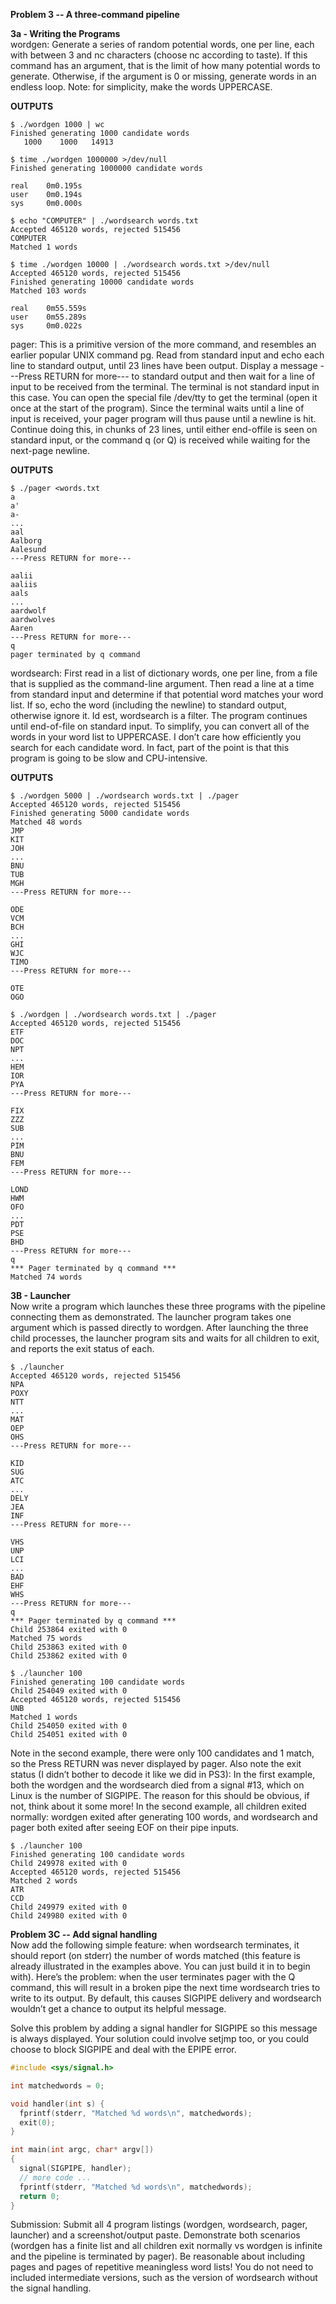 **Problem 3 -- A three-command pipeline**

**3a - Writing the Programs**  
wordgen: Generate a series of random potential words, one per line, each with between 3 and nc characters (choose
nc according to taste). If this command has an argument, that is the limit of how many potential words to generate.
Otherwise, if the argument is 0 or missing, generate words in an endless loop. Note: for simplicity, make the words
UPPERCASE.

**OUTPUTS**

```
$ ./wordgen 1000 | wc
Finished generating 1000 candidate words
   1000    1000   14913
```
```
$ time ./wordgen 1000000 >/dev/null
Finished generating 1000000 candidate words

real    0m0.195s
user    0m0.194s
sys     0m0.000s
```
```
$ echo "COMPUTER" | ./wordsearch words.txt
Accepted 465120 words, rejected 515456
COMPUTER
Matched 1 words
```
```
$ time ./wordgen 10000 | ./wordsearch words.txt >/dev/null
Accepted 465120 words, rejected 515456
Finished generating 10000 candidate words
Matched 103 words

real    0m55.559s
user    0m55.289s
sys     0m0.022s
```
pager: This is a primitive version of the more command, and resembles an earlier popular UNIX command pg.
Read from standard input and echo each line to standard output, until 23 lines have been output. Display a message
---Press RETURN for more--- to standard output and then wait for a line of input to be received from the
terminal. The terminal is not standard input in this case. You can open the special file /dev/tty to get the
terminal (open it once at the start of the program). Since the terminal waits until a line of input is received, your
pager program will thus pause until a newline is hit. Continue doing this, in chunks of 23 lines, until either end-offile
is seen on standard input, or the command q (or Q) is received while waiting for the next-page newline.  

**OUTPUTS**
```
$ ./pager <words.txt
a
a'
a-
...
aal
Aalborg
Aalesund
---Press RETURN for more---

aalii
aaliis
aals
...
aardwolf
aardwolves
Aaren
---Press RETURN for more---
q
pager terminated by q command

```
wordsearch: First read in a list of dictionary words, one per line, from a file that is supplied as the command-line
argument. Then read a line at a time from standard input and determine if that potential word matches your word list.
If so, echo the word (including the newline) to standard output, otherwise ignore it. Id est, wordsearch is a filter.
The program continues until end-of-file on standard input. To simplify, you can convert all of the words in your word
list to UPPERCASE. I don’t care how efficiently you search for each candidate word. In fact, part of the point is that
this program is going to be slow and CPU-intensive.

**OUTPUTS**
```
$ ./wordgen 5000 | ./wordsearch words.txt | ./pager
Accepted 465120 words, rejected 515456
Finished generating 5000 candidate words
Matched 48 words
JMP
KIT
JOH
...
BNU
TUB
MGH
---Press RETURN for more---

ODE
VCM
BCH
...
GHI
WJC
TIMO
---Press RETURN for more---

OTE
OGO
```
```
$ ./wordgen | ./wordsearch words.txt | ./pager
Accepted 465120 words, rejected 515456
ETF
DOC
NPT
...
HEM
IOR
PYA
---Press RETURN for more---

FIX
ZZZ
SUB
...
PIM
BNU
FEM
---Press RETURN for more---

LOND
HWM
OFO
...
PDT
PSE
BHD
---Press RETURN for more---
q
*** Pager terminated by q command ***
Matched 74 words
```

**3B - Launcher**  
Now write a program which launches these three programs with the pipeline connecting them as demonstrated. The launcher program takes one argument which is passed directly to wordgen. After launching the three child processes, the launcher program sits and waits for all children to exit, and reports the exit status of each.
```
$ ./launcher
Accepted 465120 words, rejected 515456
NPA
POXY
NTT
...
MAT
OEP
OHS
---Press RETURN for more---

KID
SUG
ATC
...
DELY
JEA
INF
---Press RETURN for more---

VHS
UNP
LCI
...
BAD
EHF
WHS
---Press RETURN for more---
q
*** Pager terminated by q command ***
Child 253864 exited with 0
Matched 75 words
Child 253863 exited with 0
Child 253862 exited with 0
```
```
$ ./launcher 100
Finished generating 100 candidate words
Child 254049 exited with 0
Accepted 465120 words, rejected 515456
UNB
Matched 1 words
Child 254050 exited with 0
Child 254051 exited with 0
```
Note in the second example, there were only 100 candidates and 1 match, so the Press RETURN was never
displayed by pager. Also note the exit status (I didn’t bother to decode it like we did in PS3): In the first example,
both the wordgen and the wordsearch died from a signal #13, which on Linux is the number of SIGPIPE. The reason
for this should be obvious, if not, think about it some more! In the second example, all children exited normally:
wordgen exited after generating 100 words, and wordsearch and pager both exited after seeing EOF on their pipe
inputs.

```
$ ./launcher 100
Finished generating 100 candidate words
Child 249978 exited with 0
Accepted 465120 words, rejected 515456
Matched 2 words
ATR
CCD
Child 249979 exited with 0
Child 249980 exited with 0
```
**Problem 3C -- Add signal handling**  
Now add the following simple feature: when wordsearch terminates, it should report (on stderr) the number of words matched (this feature is already illustrated in the examples above. You can just build it in to begin with). Here’s the problem: when the user terminates pager with the Q command, this will result in a broken pipe the next time wordsearch tries to write to its output. By default, this causes SIGPIPE delivery and wordsearch wouldn’t get a chance to output its helpful message.

Solve this problem by adding a signal handler for SIGPIPE so this message is always displayed. Your solution could involve setjmp too, or you could choose to block SIGPIPE and deal with the EPIPE error.

```c
#include <sys/signal.h>

int matchedwords = 0;

void handler(int s) {
  fprintf(stderr, "Matched %d words\n", matchedwords);
  exit(0);
}

int main(int argc, char* argv[])
{
  signal(SIGPIPE, handler);
  // more code ...
  fprintf(stderr, "Matched %d words\n", matchedwords);
  return 0;
}
```

Submission: Submit all 4 program listings (wordgen, wordsearch, pager, launcher) and a screenshot/output paste. Demonstrate both scenarios (wordgen has a finite list and all children exit normally vs wordgen is infinite and the pipeline is terminated by pager). Be reasonable about including pages and pages of repetitive meaningless word lists! You do not need to included intermediate versions, such as the version of wordsearch without the signal
handling.